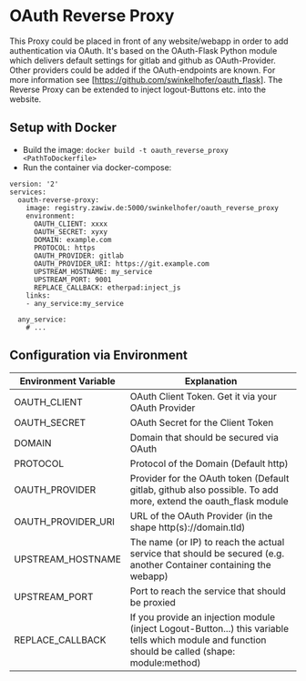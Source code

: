 # OAuth Reverse Proxy

This Proxy could be placed in front of any website/webapp in order to add authentication via OAuth. It's based on the OAuth-Flask Python module which delivers default settings for gitlab and github as OAuth-Provider. Other providers could be added if the OAuth-endpoints are known. For more information see [https://github.com/swinkelhofer/oauth_flask]. The Reverse Proxy can be extended to inject logout-Buttons etc. into the website.

## Setup with Docker

 * Build the image: ```docker build -t oauth_reverse_proxy <PathToDockerfile>```
 * Run the container via docker-compose:
```docker
version: '2'
services:
  oauth-reverse-proxy:
    image: registry.zawiw.de:5000/swinkelhofer/oauth_reverse_proxy
    environment:
      OAUTH_CLIENT: xxxx
      OAUTH_SECRET: xyxy
      DOMAIN: example.com
      PROTOCOL: https
      OAUTH_PROVIDER: gitlab
      OAUTH_PROVIDER_URI: https://git.example.com
      UPSTREAM_HOSTNAME: my_service
      UPSTREAM_PORT: 9001
      REPLACE_CALLBACK: etherpad:inject_js
    links:
    - any_service:my_service

  any_service:
    # ...
```

## Configuration via Environment

Environment Variable | Explanation
-------------------- | -----------
OAUTH_CLIENT		 | OAuth Client Token. Get it via your OAuth Provider
OAUTH_SECRET		 | OAuth Secret for the Client Token
DOMAIN				 | Domain that should be secured via OAuth
PROTOCOL			 | Protocol of the Domain (Default http)
OAUTH_PROVIDER		 | Provider for the OAuth token (Default gitlab, github also possible. To add more, extend the oauth_flask module
OAUTH_PROVIDER_URI	 | URL of the OAuth Provider (in the shape http(s)://domain.tld)
UPSTREAM_HOSTNAME	 | The name (or IP) to reach the actual service that should be secured (e.g. another Container containing the webapp)
UPSTREAM_PORT		 | Port to reach the service that should be proxied
REPLACE_CALLBACK	 | If you provide an injection module (inject Logout-Button...) this variable tells which module and function should be called (shape: module:method)
